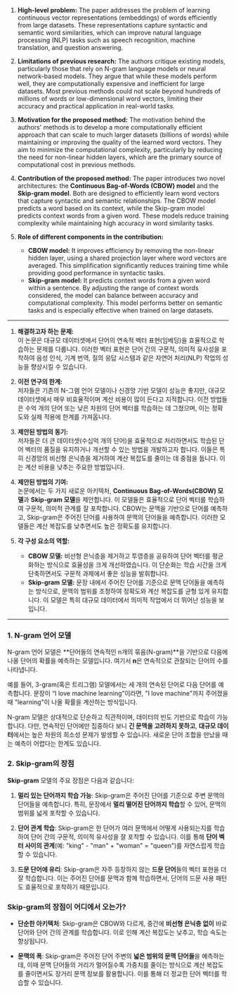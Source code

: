 1. **High-level problem:**
   The paper addresses the problem of learning continuous vector representations (embeddings) of words efficiently from large datasets. These representations capture syntactic and semantic word similarities, which can improve natural language processing (NLP) tasks such as speech recognition, machine translation, and question answering.

2. **Limitations of previous research:**
   The authors critique existing models, particularly those that rely on N-gram language models or neural network-based models. They argue that while these models perform well, they are computationally expensive and inefficient for large datasets. Most previous methods could not scale beyond hundreds of millions of words or low-dimensional word vectors, limiting their accuracy and practical application in real-world tasks.

3. **Motivation for the proposed method:**
   The motivation behind the authors' methods is to develop a more computationally efficient approach that can scale to much larger datasets (billions of words) while maintaining or improving the quality of the learned word vectors. They aim to minimize the computational complexity, particularly by reducing the need for non-linear hidden layers, which are the primary source of computational cost in previous methods.

4. **Contribution of the proposed method:**
   The paper introduces two novel architectures: the **Continuous Bag-of-Words (CBOW) model** and the **Skip-gram model**. Both are designed to efficiently learn word vectors that capture syntactic and semantic relationships. The CBOW model predicts a word based on its context, while the Skip-gram model predicts context words from a given word. These models reduce training complexity while maintaining high accuracy in word similarity tasks.

5. **Role of different components in the contribution:**
   - **CBOW model:** It improves efficiency by removing the non-linear hidden layer, using a shared projection layer where word vectors are averaged. This simplification significantly reduces training time while providing good performance in syntactic tasks.
   - **Skip-gram model:** It predicts context words from a given word within a sentence. By adjusting the range of context words considered, the model can balance between accuracy and computational complexity. This model performs better on semantic tasks and is especially effective when trained on large datasets.
---

1. **해결하고자 하는 문제:**  
   이 논문은 대규모 데이터셋에서 단어의 연속적 벡터 표현(임베딩)을 효율적으로 학습하는 문제를 다룹니다. 이러한 벡터 표현은 단어 간의 구문적, 의미적 유사성을 포착하여 음성 인식, 기계 번역, 질의 응답 시스템과 같은 자연어 처리(NLP) 작업의 성능을 향상시킬 수 있습니다.

2. **이전 연구의 한계:**  
   저자들은 기존의 N-그램 언어 모델이나 신경망 기반 모델이 성능은 좋지만, 대규모 데이터셋에서 매우 비효율적이며 계산 비용이 많이 든다고 지적합니다. 이전 방법들은 수억 개의 단어 또는 낮은 차원의 단어 벡터를 학습하는 데 그쳤으며, 이는 정확도와 실제 적용에 한계를 가져옵니다.

3. **제안된 방법의 동기:**  
   저자들은 더 큰 데이터셋(수십억 개의 단어)을 효율적으로 처리하면서도 학습된 단어 벡터의 품질을 유지하거나 개선할 수 있는 방법을 개발하고자 합니다. 이들은 특히 신경망의 비선형 은닉층을 제거하여 계산 복잡도를 줄이는 데 중점을 둡니다. 이는 계산 비용을 낮추는 주요한 방법입니다.

4. **제안된 방법의 기여:**  
   논문에서는 두 가지 새로운 아키텍처, **Continuous Bag-of-Words(CBOW) 모델**과 **Skip-gram 모델**을 제안합니다. 이 모델들은 효율적으로 단어 벡터를 학습하여 구문적, 의미적 관계를 잘 포착합니다. CBOW는 문맥을 기반으로 단어를 예측하고, Skip-gram은 주어진 단어를 사용하여 문맥의 단어들을 예측합니다. 이러한 모델들은 계산 복잡도를 낮추면서도 높은 정확도를 유지합니다.

5. **각 구성 요소의 역할:**  
   - **CBOW 모델:** 비선형 은닉층을 제거하고 투영층을 공유하여 단어 벡터를 평균화하는 방식으로 효율성을 크게 개선하였습니다. 이 단순화는 학습 시간을 크게 단축하면서도 구문적 과제에서 좋은 성능을 발휘합니다.
   - **Skip-gram 모델:** 문장 내에서 주어진 단어를 기준으로 문맥 단어들을 예측하는 방식으로, 문맥의 범위를 조정하여 정확도와 계산 복잡도를 균형 있게 유지합니다. 이 모델은 특히 대규모 데이터에서 의미적 작업에서 더 뛰어난 성능을 보입니다.
---

### 1. N-gram 언어 모델

N-gram 언어 모델은 **단어들의 연속적인 n개의 묶음(N-gram)**을 기반으로 다음에 나올 단어의 확률을 예측하는 모델입니다. 여기서 **n**은 연속적으로 관찰되는 단어의 수를 나타냅니다.

예를 들어, 3-gram(혹은 트리그램) 모델에서는 세 개의 연속된 단어로 다음 단어를 예측합니다. 문장이 “I love machine learning”이라면, "I love machine"까지 주어졌을 때 "learning"이 나올 확률을 계산하는 방식입니다.

N-gram 모델은 상대적으로 단순하고 직관적이며, 데이터의 빈도 기반으로 학습이 가능합니다. 다만, 연속적인 단어에만 집중하다 보니 **긴 문맥을 고려하지 못하고**, **대규모 데이터**에서는 높은 차원의 희소성 문제가 발생할 수 있습니다. 새로운 단어 조합을 만났을 때는 예측이 어렵다는 한계도 있습니다.

### 2. Skip-gram의 장점

**Skip-gram** 모델의 주요 장점은 다음과 같습니다:

1. **멀리 있는 단어까지 학습 가능**: Skip-gram은 주어진 단어를 기준으로 주변 문맥의 단어들을 예측합니다. 특히, 문장에서 **멀리 떨어진 단어까지 학습**할 수 있어, 문맥의 범위를 넓게 포착할 수 있습니다.
   
2. **단어 관계 학습**: Skip-gram은 한 단어가 여러 문맥에서 어떻게 사용되는지를 학습하여 단어 간의 구문적, 의미적 유사성을 잘 포착할 수 있습니다. 이를 통해 **단어 벡터 사이의 관계**(예: "king" - "man" + "woman" = "queen")를 자연스럽게 학습할 수 있습니다.

3. **드문 단어에 유리**: Skip-gram은 자주 등장하지 않는 **드문 단어**들의 벡터 표현을 더 잘 학습합니다. 이는 주어진 단어를 문맥과 함께 학습하면서, 단어의 드문 사용 패턴도 효율적으로 포착하기 때문입니다.

### Skip-gram의 장점이 어디에서 오는가?

- **단순한 아키텍처**: Skip-gram은 CBOW와 다르게, 중간에 **비선형 은닉층 없이** 바로 단어와 단어 간의 관계를 학습합니다. 이로 인해 계산 복잡도는 낮추고, 학습 속도는 향상됩니다.

- **문맥의 폭**: Skip-gram은 주어진 단어 주변의 **넓은 범위의 문맥 단어들**을 예측하는데, 이때 문맥 단어들의 거리가 멀어질수록 가중치를 줄이는 방식으로 계산 복잡도를 줄이면서도 장거리 문맥 정보를 활용합니다. 이를 통해 더 정교한 단어 벡터를 학습할 수 있습니다.
